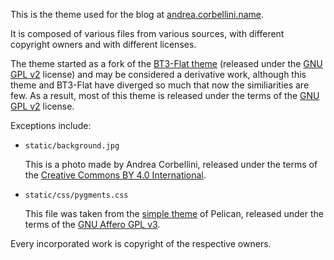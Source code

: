 This is the theme used for the blog at [andrea.corbellini.name](https://andrea.corbellini.name/).

It is composed of various files from various sources, with different copyright owners and with different licenses.

The theme started as a fork of the [BT3-Flat theme](https://github.com/KenMercusLai/BT3-Flat) (released under the [GNU GPL v2](http://www.gnu.org/licenses/gpl-2.0.en.html) license) and may be considered a derivative work, although this theme and BT3-Flat have diverged so much that now the similiarities are few. As a result, most of this theme is released under the terms of the [GNU GPL v2](http://www.gnu.org/licenses/gpl-2.0.en.html) license.

Exceptions include:

* `static/background.jpg`

  This is a photo made by Andrea Corbellini, released under the terms of the [Creative Commons BY 4.0 International](http://creativecommons.org/licenses/by/4.0/).

* `static/css/pygments.css`

  This file was taken from the [simple theme](https://github.com/getpelican/pelican/tree/master/pelican/themes/simple/) of Pelican, released under the terms of the [GNU Affero GPL v3](http://www.gnu.org/licenses/agpl-3.0.en.html).

Every incorporated work is copyright of the respective owners.

